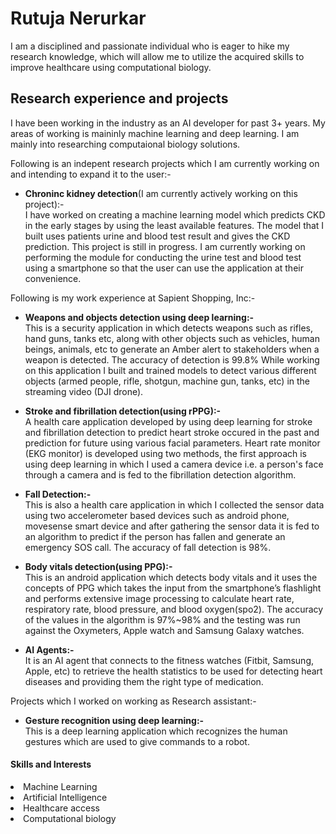 <h1> Rutuja Nerurkar </h1>
I am a disciplined and passionate individual who is eager to hike my research knowledge, which will allow me to utilize the acquired skills to improve healthcare using computational biology.

<h2> Research experience and projects </h2>
I have been working in the industry as an AI developer for past 3+ years. My areas of working is maininly machine learning and deep learning. I am mainly into researching computaional biology solutions.

Following is an indepent research projects which I am currently working on and intending to expand it to the user:-
<ul>
<p>
<li><b>Chroninc kidney detection</b>(I am currently actively working on this project):- </li>  I have worked on creating a machine learning model which predicts CKD in the early stages by using the least available features. The model that I built uses patients urine and blood test result and gives the CKD prediction. This project is still in progress. I am currently working on performing the module for conducting the urine test and blood test using a smartphone so that the user can use the application at their convenience. </p>
</ul>

Following is my work experience at Sapient Shopping, Inc:-
<p>
<ul><li><b> Weapons and objects detection using deep learning:-</b> </li> This is a security application in which detects weapons such as rifles, hand guns, tanks etc, along with other objects such as vehicles, human beings, animals, etc to generate an Amber alert to  stakeholders when a weapon is detected. The accuracy of detection is 99.8% While working on this application I built and trained models to detect various different objects (armed people, rifle, shotgun, machine gun, tanks, etc) in the streaming video (DJI drone).</p>
<p>
<li><b> Stroke and fibrillation detection(using rPPG):- </b></li> A health care application developed by using deep learning for stroke and fibrillation detection to predict heart stroke occured in the past and prediction for future using various facial parameters. Heart rate monitor (EKG monitor) is developed using two methods, the first approach is using deep learning in which I used a camera device i.e. a person's face through a camera and is fed to the fibrillation detection algorithm. </p>
<p>
<li><b> Fall Detection:- </b></li> This is also a health care application in which I collected the sensor data using two accelerometer based devices such as android phone, movesense smart device and after gathering the sensor data it is fed to an algorithm to predict if the person has fallen and generate an emergency SOS call. The accuracy of fall detection is 98%. </p>
<p>
<li><b> Body vitals detection(using PPG):- </b></li> This is an android application which detects body vitals and it uses the concepts of PPG which takes the input from the smartphone’s flashlight and performs extensive image processing to calculate heart rate, respiratory rate, blood pressure, and blood oxygen(spo2). The accuracy of the values in the algorithm is 97%~98% and the testing was run against the Oxymeters, Apple watch and Samsung Galaxy watches. </p>
<p>
<li><b> AI Agents:- </b></li> It is an AI agent that connects to the fitness watches (Fitbit, Samsung, Apple, etc) to retrieve the health statistics to be used for detecting heart diseases and providing them the right type of medication. </p>
</ul>

Projects which I worked on working as Research assistant:-
<ul>
<p>
<li><b>Gesture recognition using deep learning:-</b></li> This is a deep learning application which recognizes the human gestures which are used to give commands to a robot. </p>
</ul>

<h4> Skills and Interests </h4>
<li>Machine Learning</li>
<li>Artificial Intelligence</li>
<li>Healthcare access</li>
<li>Computational biology</li>
